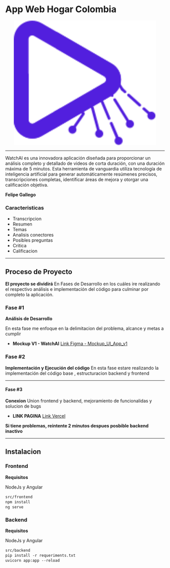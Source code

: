# App Web Hogar Colombia

<p align="center">
  <img style="width: 450px;" src="https://github.com/felipegallegoramirez/WatchAI/blob/main/misc/logo.svg">
    <br>    
</p>

---

WatchAI es una innovadora aplicación diseñada para proporcionar un análisis completo y detallado de videos de corta duración, con una duración máxima de 5 minutos. Esta herramienta de vanguardia utiliza tecnología de inteligencia artificial para generar automáticamente resúmenes precisos, transcripciones completas, identificar áreas de mejora y otorgar una calificación objetiva.

**Felipe Gallego**

### Caracteristicas

- Transcripcion
- Resumen
- Temas
- Analisis conectores
- Posibles preguntas
- Critica
- Calificacion

---

## Proceso de Proyecto

**El proyecto se dividirá** En Fases de Desarrollo en los cuáles ire realizando el respectivo análisis e implementación del código para culminar por completo la aplicación.

### Fase #1

**Análisis de Desarrollo**

En esta fase me enfoque en la delimitacion del problema, alcance y metas a cumplir

- **Mockup V1 - WatchAI** [Link Figma - Mockup_UI_App_v1](https://www.figma.com/file/57k7EGf6dz2ow7CdPoAIrW/Untitled?type=design&node-id=0%3A1&t=jOuGE48EF4MJWl75-1)

### Fase #2

**Implementación y Ejecución del código** En esta fase estare realizando la implementación del código base , estructuracion backend y frontend


---

#### Fase #3

**Conexion** Union frontend y backend, mejoramiento de funcionalidas y solucion de bugs

- **LINK PAGINA** [Link Vercel](https://watch-ai-6glt.vercel.app/#/landing)

**Si tiene problemas, reintente 2 minutos despues posbible backend inactivo**

---

## Instalacion
### Frontend
**Requisitos**

NodeJs y Angular

    src/frontend
    npm install
    ng serve

### Backend
**Requisitos**

NodeJs y Angular

    src/backend
    pip install -r requeriments.txt
    uvicorn app:app --reload



